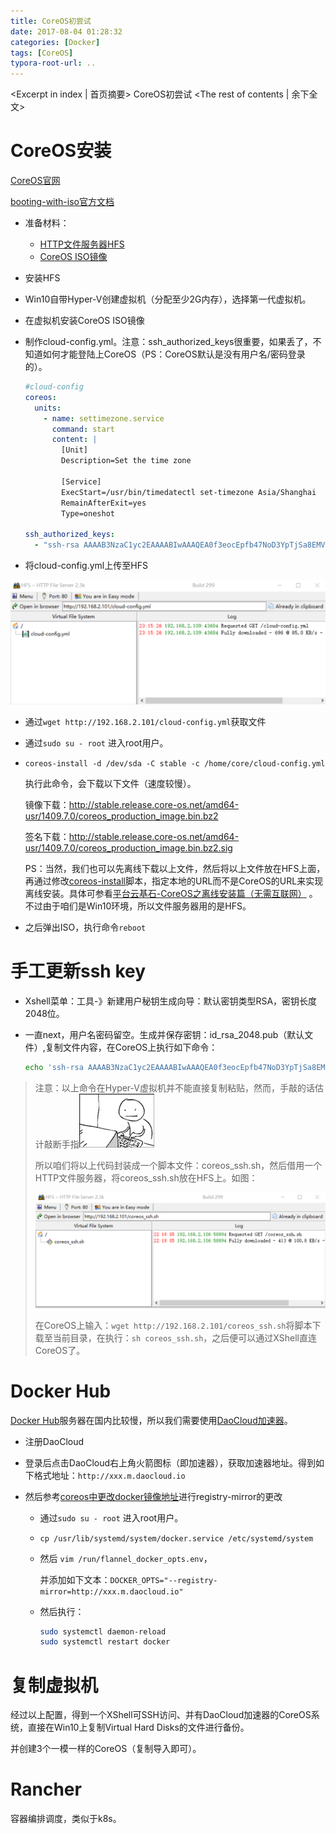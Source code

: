 ```yaml
---
title: CoreOS初尝试
date: 2017-08-04 01:28:32
categories: [Docker]
tags: [CoreOS]
typora-root-url: ..
---
```

<Excerpt in index | 首页摘要>
CoreOS初尝试<!-- more -->
<The rest of contents | 余下全文>

# CoreOS安装

[CoreOS官网](https://coreos.com/)

[booting-with-iso官方文档](https://coreos.com/os/docs/latest/booting-with-iso.html)

- 准备材料：
  - [HTTP文件服务器HFS](http://rejetto.com/hfs/?f=dl)
  - [CoreOS ISO镜像](http://stable.release.core-os.net/amd64-usr/current/coreos_production_iso_image.iso)


- 安装HFS

- Win10自带Hyper-V创建虚拟机（分配至少2G内存），选择第一代虚拟机。

- 在虚拟机安装CoreOS ISO镜像

- 制作cloud-config.yml。注意：ssh_authorized_keys很重要，如果丢了，不知道如何才能登陆上CoreOS（PS：CoreOS默认是没有用户名/密码登录的）。

  ```yml
  #cloud-config
  coreos:
    units:
      - name: settimezone.service
        command: start
        content: |
          [Unit]
          Description=Set the time zone

          [Service]
          ExecStart=/usr/bin/timedatectl set-timezone Asia/Shanghai
          RemainAfterExit=yes
          Type=oneshot

  ssh_authorized_keys:
    - "ssh-rsa AAAAB3NzaC1yc2EAAAABIwAAAQEA0f3eocEpfb47NoD3YpTjSa8EMVVscUM+YoGXU1Y6ejCSujsVh+17rr75JCx7WP71a7OJWe0xaBYgEPTSUKNk4ltKoYbFl4UL9PTWuIH74MqdGEQS84oLE33IRWNdmJ5dvpcM18d0ySgpIpozKlBcE/4EugLxtwXyfi+C249bdxOlkk60Cj28iSALh9HiM9S8Ta7vQ9DkHlas4npvLDeEoAEgAlnaxFMiEFq3xQhIS+KKRyY6dX4F8rXklmqTPJkBnKMEuMrTtxHmn01jJNSOkvzU8Jbq7n4E94FaqIGJFO08h3w5SliPSjlRMwDXeW1ydYnK8+/KcPiOHApuM8q1/w=="
  ```

-  将cloud-config.yml上传至HFS

  ![hfs](/resources/img/docker/hfs.png)

- 通过`wget http://192.168.2.101/cloud-config.yml`获取文件

- 通过`sudo su - root` 进入root用户。

- `coreos-install -d /dev/sda -C stable -c /home/core/cloud-config.yml`

  执行此命令，会下载以下文件（速度较慢）。

  镜像下载：http://stable.release.core-os.net/amd64-usr/1409.7.0/coreos_production_image.bin.bz2

  签名下载：http://stable.release.core-os.net/amd64-usr/1409.7.0/coreos_production_image.bin.bz2.sig

  PS：当然，我们也可以先离线下载以上文件，然后将以上文件放在HFS上面，再通过修改[coreos-install](https://raw.githubusercontent.com/coreos/init/master/bin/coreos-install)脚本，指定本地的URL而不是CoreOS的URL来实现离线安装。具体可参看[平台云基石-CoreOS之离线安装篇（无需互联网）](https://yq.aliyun.com/articles/42288) 。不过由于咱们是Win10环境，所以文件服务器用的是HFS。

- 之后弹出ISO，执行命令`reboot`

# 手工更新ssh key

- Xshell菜单：工具-》新建用户秘钥生成向导：默认密钥类型RSA，密钥长度2048位。

- 一直next，用户名密码留空。生成并保存密钥：id_rsa_2048.pub（默认文件）,复制文件内容，在CoreOS上执行如下命令：

  ```bash
  echo 'ssh-rsa AAAAB3NzaC1yc2EAAAABIwAAAQEA0f3eocEpfb47NoD3YpTjSa8EMVVscUM+YoGXU1Y6ejCSujsVh+17rr75JCx7WP71a7OJWe0xaBYgEPTSUKNk4ltKoYbFl4UL9PTWuIH74MqdGEQS84oLE33IRWNdmJ5dvpcM18d0ySgpIpozKlBcE/4EugLxtwXyfi+C249bdxOlkk60Cj28iSALh9HiM9S8Ta7vQ9DkHlas4npvLDeEoAEgAlnaxFMiEFq3xQhIS+KKRyY6dX4F8rXklmqTPJkBnKMEuMrTtxHmn01jJNSOkvzU8Jbq7n4E94FaqIGJFO08h3w5SliPSjlRMwDXeW1ydYnK8+/KcPiOHApuM8q1/w==' | update-ssh-keys -a core
  ```


> 注意：以上命令在Hyper-V虚拟机并不能直接复制粘贴，然而，手敲的话估计敲断手指![keyboard](/resources/img/docker/keyboard.gif)
>
> 所以咱们将以上代码封装成一个脚本文件：coreos_ssh.sh，然后借用一个HTTP文件服务器，将coreos_ssh.sh放在HFS上。如图：
>
> ![hfs1](/resources/img/docker/hfs1.png)
>
> 在CoreOS上输入：`wget http://192.168.2.101/coreos_ssh.sh`将脚本下载至当前目录，在执行：`sh coreos_ssh.sh`，之后便可以通过XShell直连CoreOS了。

# Docker Hub

[Docker Hub](https://hub.docker.com/)服务器在国内比较慢，所以我们需要使用[DaoCloud加速器](https://www.daocloud.io)。

- 注册DaoCloud

- 登录后点击DaoCloud右上角火箭图标（即加速器），获取加速器地址。得到如下格式地址：`http://xxx.m.daocloud.io`

- 然后参考[coreos中更改docker镜像地址](https://segmentfault.com/a/1190000002965664)进行registry-mirror的更改

  * 通过`sudo su - root` 进入root用户。


  * `cp /usr/lib/systemd/system/docker.service /etc/systemd/system`

  * 然后 `vim /run/flannel_docker_opts.env`，

    并添加如下文本：`DOCKER_OPTS="--registry-mirror=http://xxx.m.daocloud.io"`

  * 然后执行：

    ```bash
    sudo systemctl daemon-reload
    sudo systemctl restart docker
    ```

# 复制虚拟机

经过以上配置，得到一个XShell可SSH访问、并有DaoCloud加速器的CoreOS系统，直接在Win10上复制Virtual Hard Disks的文件进行备份。

并创建3个一模一样的CoreOS（复制导入即可）。

# Rancher

容器编排调度，类似于k8s。





